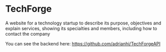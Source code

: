 # TechForge


A website for a technology startup to describe its purpose, objectives and explain services, showing its specialties and members, including how to contact the company

You can see the backend here:  https://github.com/adrianhi/TechForgeAPI
